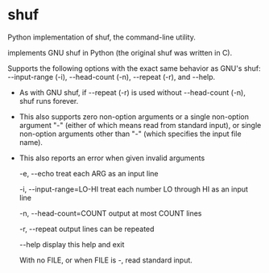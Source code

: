 # shuf
Python implementation of shuf, the command-line utility.

implements GNU shuf in Python (the original shuf was written in C).

Supports the following options with the exact same behavior as GNU's shuf:
  --input-range (-i), --head-count (-n), --repeat (-r), and --help. 
  - As with GNU shuf, if --repeat (-r) is used without --head-count (-n), shuf runs forever. 
  - This also supports zero non-option arguments or a single non-option argument "-" (either of which means read from standard input), or single non-option     arguments other than "-" (which specifies the input file name).
  - This also reports an error when given invalid arguments

       -e, --echo
	      treat each ARG as an input line

       -i, --input-range=LO-HI
	      treat each number LO through HI as an input line

       -n, --head-count=COUNT
	      output at most COUNT lines

       -r, --repeat
	      output lines can be repeated

       --help display this help and exit

       With no FILE, or when FILE is -, read standard input.
